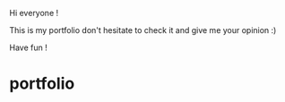 Hi everyone !

This is my portfolio don't hesitate to check it and give me your opinion :)

Have fun ! 

# portfolio
